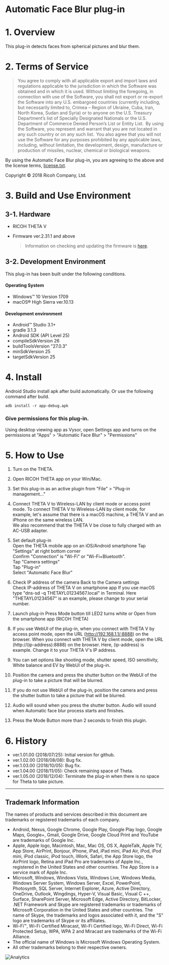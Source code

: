# Automatic Face Blur plug-in

# 1. Overview
This plug-in detects faces from spherical pictures and blur them.

# 2. Terms of Service

> You agree to comply with all applicable export and import laws and regulations applicable to the jurisdiction in which the Software was obtained and in which it is used. Without limiting the foregoing, in connection with use of the Software, you shall not export or re-export the Software into any U.S. embargoed countries (currently including, but necessarily limited to, Crimea – Region of Ukraine, Cuba, Iran, North Korea, Sudan and Syria) or to anyone on the U.S. Treasury Department’s list of Specially Designated Nationals or the U.S. Department of Commerce Denied Person’s List or Entity List.  By using the Software, you represent and warrant that you are not located in any such country or on any such list.  You also agree that you will not use the Software for any purposes prohibited by any applicable laws, including, without limitation, the development, design, manufacture or production of missiles, nuclear, chemical or biological weapons.

By using the Automatic Face Blur plug-in, you are agreeing to the above and the license terms, [license.txt](license.txt).

Copyright &copy; 2018 Ricoh Company, Ltd.

# 3. Build and Use Environment

## 3-1. Hardware

* RICOH THETA V
* Firmware ver.2.31.1 and above

    > Information on checking and updating the firmware is [here](https://theta360.com/en/support/manual/v/content/pc/pc_09.html).

## 3-2.  Development Environment

This plug-in has been built under the following conditions.

#### Operating System

* Windows&trade; 10 Version 1709
* macOS&reg; High Sierra ver.10.13

#### Development environment

* Android&trade; Studio 3.1+
* gradle 3.1.3
* Android SDK (API Level 25)
* compileSdkVersion 26
* buildToolsVersion "27.0.3"
* minSdkVersion 25
* targetSdkVersion 25

# 4. Install
Android Studio install apk after build automatically. Or use the following command after build.

```
adb install -r app-debug.apk
```

### Give permissions for this plug-in.

  Using desktop viewing app as Vysor, open Settings app and turns on the permissions at "Apps" > "Automatic Face Blur" > "Permissions"

# 5. How to Use
1. Turn on the THETA.
2. Open RICOH THETA app on your Win/Mac.
3. Set this plug-in as an active plugin from "File" > "Plug-in management..."
4. Connect THETA V to Wireless-LAN by client mode or access point mode.
   To connect THETA V to Wireless-LAN by client mode,
   for example, let's assume that there is a macOS machine,
   a THETA V and an iPhone on the same wireless LAN.  
   We also recommend that the THETA V be close to fully charged with an AC-USB adapter.
5. Set default plug-in  
   Open the THETA mobile app on an iOS/Android smartphone
   Tap "Settings" at right bottom corner  
   Confirm "Connection" is "Wi-Fi" or "Wi-Fi+Bluetooth".  
   Tap "Camera settings"  
   Tap "Plug-in"  
   Select "Automatic Face Blur"  
6. Check IP address of the camera
   Back to the Camera settings  
   Check IP-address of THETA V on smartphone app
   If you use macOS type "dns-sd -q THETAYL01234567.local" in Terminal. Here "THETAYL01234567" is an example, please change to your serial number.
7. Launch plug-in
      Press Mode button till LED2 turns white or Open from the smartphone app (RICOH THETA)

8. If you use WebUI of the plug-in,
    when you connect with THETA V by access point mode,
    open the URL (http://192.168.1.1/:8888) on the browser.
    When you connect with THETA V by client mode,
    open the URL (http://(ip-address):8888) on the browser.
    Here, (ip-address) is example. Change it to your THETA V's IP address.
9. You can set options like shooting mode, shutter speed, ISO sensitivity, White balance and EV by WebUI of the plug-in.
10. Position the camera and press the shutter button on the WebUI of the plug-in to take a picture that will be blurred.
11. If you do not use WebUI of the plug-in,
    position the camera and press the shutter button to take a picture that will be blurred.
12. Audio will sound when you press the shutter button. Audio will sound when Automatic face blur process starts and finishes.
13. Press the Mode Button more than 2 seconds to finish this plugin.

# 6. History
* ver.1.01.00 (2018/07/25): Initial version for github.
* ver.1.02.00 (2018/08/08): Bug fix.
* ver.1.03.00 (2018/10/05): Bug fix.
* ver.1.04.00 (2018/11/05): Check remaining space of Theta.
* ver.1.05.00 (2018/12/04): Terminate the plug-in when there is no space for Theta to take picture.

---

## Trademark Information

The names of products and services described in this document are trademarks or registered trademarks of each company.

* Android, Nexus, Google Chrome, Google Play, Google Play logo, Google Maps, Google+, Gmail, Google Drive, Google Cloud Print and YouTube are trademarks of Google Inc.
* Apple, Apple logo, Macintosh, Mac, Mac OS, OS X, AppleTalk, Apple TV, App Store, AirPrint, Bonjour, iPhone, iPad, iPad mini, iPad Air, iPod, iPod mini, iPod classic, iPod touch, iWork, Safari, the App Store logo, the AirPrint logo, Retina and iPad Pro are trademarks of Apple Inc., registered in the United States and other countries. The App Store is a service mark of Apple Inc.
* Microsoft, Windows, Windows Vista, Windows Live, Windows Media, Windows Server System, Windows Server, Excel, PowerPoint, Photosynth, SQL Server, Internet Explorer, Azure, Active Directory, OneDrive, Outlook, Wingdings, Hyper-V, Visual Basic, Visual C ++, Surface, SharePoint Server, Microsoft Edge, Active Directory, BitLocker, .NET Framework and Skype are registered trademarks or trademarks of Microsoft Corporation in the United States and other countries. The name of Skype, the trademarks and logos associated with it, and the "S" logo are trademarks of Skype or its affiliates.
* Wi-Fi™, Wi-Fi Certified Miracast, Wi-Fi Certified logo, Wi-Fi Direct, Wi-Fi Protected Setup, WPA, WPA 2 and Miracast are trademarks of the Wi-Fi Alliance.
* The official name of Windows is Microsoft Windows Operating System.
* All other trademarks belong to their respective owners.

![Analytics](https://ga-beacon.appspot.com/UA-73311422-5/face-blur)

